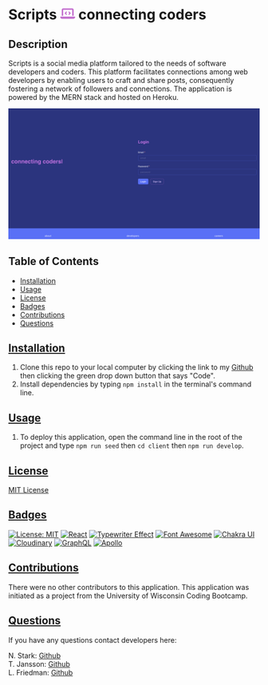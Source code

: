 # Scripts ![svg logo](/client/public/images/code.svg) connecting coders 

## Description
Scripts is a social media platform tailored to the needs of software developers and coders. This platform facilitates connections among web developers by enabling users to craft and share posts, consequently fostering a network of followers and connections. The application is powered by the MERN stack and hosted on Heroku. 

![Login page Screenshot](/client/public/images/homepage.png)


  ## Table of Contents
  * [Installation](#installation)
  * [Usage](#usage)
  * [License](#license)
  * [Badges](#badges)
  * [Contributions](#contributions)
  * [Questions](#questions)


## [Installation](#Table-of-Contents)
1. Clone this repo to your local computer by clicking the link to my [Github](https://github.com/lizf57/scripts-connect-coders) then clicking the green drop down button that says "Code".
2. Install dependencies by typing `npm install` in the terminal's command line.


## [Usage](#table-of-contents)
1. To deploy this application, open the command line in the root of the project and type `npm run seed` then `cd client` then `npm run develop`. 


## [License](#table-of-contents)
[ MIT License ](https://opensource.org/licenses/MIT)


## [Badges](#table-of-contents)
[![License: MIT](https://img.shields.io/badge/MIT_License-purple)](https://opensource.org/licenses/MIT)
[![React](https://img.shields.io/badge/React-blue)](https://react.dev/)
[![Typewriter Effect](https://img.shields.io/badge/Typewriter%20Effect-green)](https://www.npmjs.com/package/typewriter-effect)
[![Font Awesome](https://img.shields.io/badge/Font%20Awesome-lightblue)](https://fontawesome.com/)
[![Chakra UI](https://img.shields.io/badge/Chakra%20UI-teal)](https://chakra-ui.com/)
[![Cloudinary](https://img.shields.io/badge/Cloudinary-pink)](https://cloudinary.com/)
[![GraphQL](https://img.shields.io/badge/GraphQL-FF33FF
)](https://graphql.org)
[![Apollo](https://img.shields.io/badge/Apollo-F72D15)](https://www.apollographql.com)



## [Contributions](#table-of-contents)
There were no other contributors to this application. This application was initiated as a project from the University of Wisconsin Coding Bootcamp. 

## [Questions](#Table-of-Contents)
If you have any questions contact developers here:

N. Stark: [Github](https://github.com/nstark12)
<br> 
T. Jansson: [Github](https://github.com/tjansson-ui)
<br>
L. Friedman: [Github](https://github.com/lizf57)
